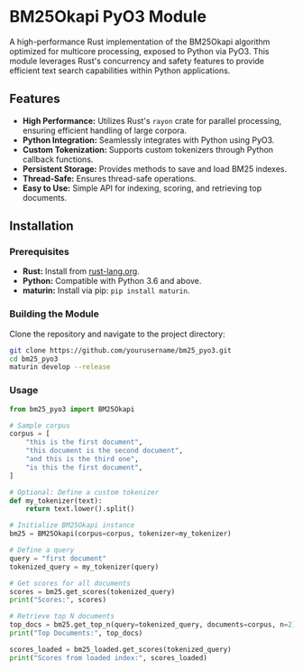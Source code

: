 # BM25Okapi PyO3 Module

A high-performance Rust implementation of the BM25Okapi algorithm optimized for multicore processing, exposed to Python via PyO3. This module leverages Rust's concurrency and safety features to provide efficient text search capabilities within Python applications.

## Features

- **High Performance:** Utilizes Rust's `rayon` crate for parallel processing, ensuring efficient handling of large corpora.
- **Python Integration:** Seamlessly integrates with Python using PyO3.
- **Custom Tokenization:** Supports custom tokenizers through Python callback functions.
- **Persistent Storage:** Provides methods to save and load BM25 indexes.
- **Thread-Safe:** Ensures thread-safe operations.
- **Easy to Use:** Simple API for indexing, scoring, and retrieving top documents.

## Installation

### Prerequisites

- **Rust:** Install from [rust-lang.org](https://www.rust-lang.org/tools/install).
- **Python:** Compatible with Python 3.6 and above.
- **maturin:** Install via pip: `pip install maturin`.

### Building the Module

Clone the repository and navigate to the project directory:

```bash
git clone https://github.com/yourusername/bm25_pyo3.git
cd bm25_pyo3
maturin develop --release
```

### Usage
```python
from bm25_pyo3 import BM25Okapi

# Sample corpus
corpus = [
    "this is the first document",
    "this document is the second document",
    "and this is the third one",
    "is this the first document",
]

# Optional: Define a custom tokenizer
def my_tokenizer(text):
    return text.lower().split()

# Initialize BM25Okapi instance
bm25 = BM25Okapi(corpus=corpus, tokenizer=my_tokenizer)

# Define a query
query = "first document"
tokenized_query = my_tokenizer(query)

# Get scores for all documents
scores = bm25.get_scores(tokenized_query)
print("Scores:", scores)

# Retrieve top N documents
top_docs = bm25.get_top_n(query=tokenized_query, documents=corpus, n=2)
print("Top Documents:", top_docs)

scores_loaded = bm25_loaded.get_scores(tokenized_query)
print("Scores from loaded index:", scores_loaded)
```
